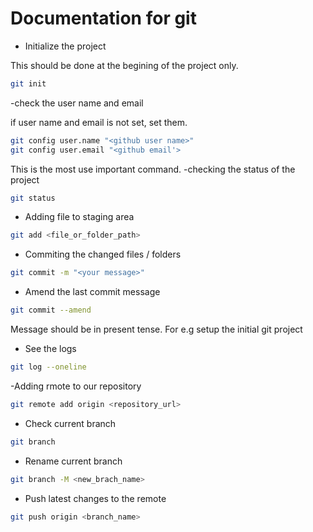 # Documentation for git

- Initialize the project

This should be done at the begining of the project only.


```bash
git init
```

-check the user name and email

if user name and email is not set, set them.

```bash
git config user.name "<github user name>"
git config user.email "<github email'>
```

This is the most use important command.
-checking the status of the project
```bash
git status
```

- Adding file to staging area
```bash
git add <file_or_folder_path>
```

- Commiting the changed files / folders
```bash
git commit -m "<your message>"
```

- Amend the last commit message
```bash
git commit --amend
```


Message should be in present tense. For e.g setup the initial git project

- See the logs

```bash
git log --oneline
```

-Adding rmote to our repository
```bash
git remote add origin <repository_url>
```

- Check current branch
```bash
git branch
```

- Rename current branch
```bash
git branch -M <new_brach_name>
```

- Push latest changes to the remote 
```bash
git push origin <branch_name>
```